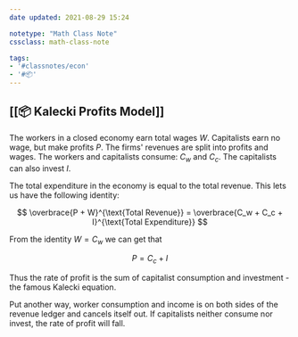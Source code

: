 ```yaml
---
date updated: 2021-08-29 15:24

notetype: "Math Class Note"
cssclass: math-class-note

tags: 
- '#classnotes/econ'
- '#📦'
---
```


## [[📦 Kalecki Profits Model]]

The workers in a closed economy earn total wages $W$. Capitalists earn no wage, but make profits $P$. The firms' revenues are split into profits and wages. The workers and capitalists consume: $C_w$ and $C_c$. The capitalists can also invest $I$. 

The total expenditure in the economy is equal to the total revenue. This lets us have the following identity:

$$ \overbrace{P + W}^{\text{Total Revenue}} = \overbrace{C_w + C_c + I}^{\text{Total Expenditure}} $$

From the identity $W = C_w$ we can get that 

$$ P = C_c + I$$

Thus the rate of profit is the sum of capitalist consumption and investment - the famous Kalecki equation. 

Put another way, worker consumption and income is on both sides of the revenue ledger and cancels itself out. If capitalists neither consume nor invest, the rate of profit will fall. 

